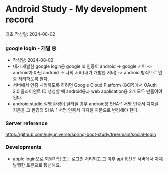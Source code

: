 # Android Study - My development record

최초 작성일: 2024-08-02

### google login - 개발 중

- 작성일: 2024-08-02
- 내가 개발한 google login은 google id 인증이 android -> google 서버 -> android가 아닌 android -> 나의 서버(내가 개발한 서버) -> android 방식으로 인증 처리하도록 한다.
- 서버에서 인증 처리하도록 하려면 Google Cloud Platform (GCP)에서 OAuth 2.0 클라이언트 ID 생성할 때 android용과 web application용 2개 모두 만들어야 된다.
- android studio 실행 환경이 달라질 경우 android용 SHA-1 서명 인증서 디지털 지문을 그 환경의 SHA-1 서명 인증서 디지털 지문으로 변경해야 한다.

### Server reference

https://github.com/julyuniverse/spring-boot-study/tree/main/social-login

### Developments

- apple login으로 회원가입 또는 로그인 처리되고 그 이후 api 통신은 서버에서 자체 발행한 토큰으로 통신해요.
